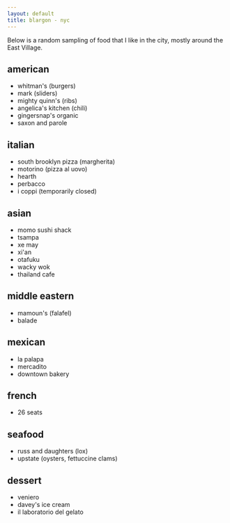 ```yaml
---
layout: default
title: blargon - nyc
---
```

Below is a random sampling of food that I like in the city, mostly around the East Village.

## american
- whitman's (burgers)
- mark (sliders)
- mighty quinn's (ribs)
- angelica's kitchen (chili)
- gingersnap's organic
- saxon and parole

## italian
- south brooklyn pizza (margherita)
- motorino (pizza al uovo)
- hearth
- perbacco
- i coppi (temporarily closed)

## asian
- momo sushi shack
- tsampa
- xe may
- xi'an
- otafuku
- wacky wok
- thailand cafe

## middle eastern
- mamoun's (falafel)
- balade

## mexican
- la palapa
- mercadito
- downtown bakery

## french
- 26 seats

## seafood
- russ and daughters (lox)
- upstate (oysters, fettuccine clams)

## dessert
- veniero 
- davey's ice cream
- il laboratorio del gelato
